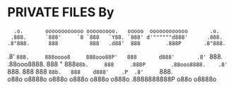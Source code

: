 # PRIVATE FILES By

      .o.       oooooooooooo ooooooooo.   ooooo  oooooooooooo       .o.       
     .888.      `888'     `8 `888   `Y88. `888' d'""""""d888'      .888.      
    .8"888.      888          888   .d88'  888        .888P       .8"888.     
   .8' `888.     888oooo8     888ooo88P'   888       d888'       .8' `888.    
  .88ooo8888.    888    "     888`88b.     888     .888P        .88ooo8888.   
 .8'     `888.   888          888  `88b.   888    d888'    .P  .8'     `888.  
o88o     o8888o o888o        o888o  o888o o888o .8888888888P  o88o     o8888o
